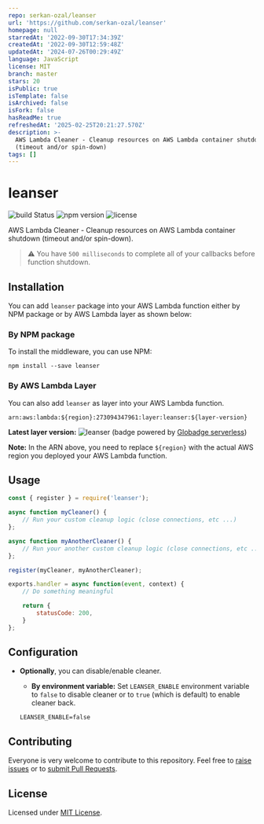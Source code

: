 ```yaml
---
repo: serkan-ozal/leanser
url: 'https://github.com/serkan-ozal/leanser'
homepage: null
starredAt: '2022-09-30T17:34:39Z'
createdAt: '2022-09-30T12:59:48Z'
updatedAt: '2024-07-26T00:29:49Z'
language: JavaScript
license: MIT
branch: master
stars: 20
isPublic: true
isTemplate: false
isArchived: false
isFork: false
hasReadMe: true
refreshedAt: '2025-02-25T20:21:27.570Z'
description: >-
  AWS Lambda Cleaner - Cleanup resources on AWS Lambda container shutdown
  (timeout and/or spin-down)
tags: []
---
```


# leanser

![build Status](https://github.com/serkan-ozal/leanser/actions/workflows/build.yml/badge.svg)
![npm version](https://badge.fury.io/js/leanser.svg)
![license](https://img.shields.io/badge/license-MIT-blue)

AWS Lambda Cleaner - Cleanup resources on AWS Lambda container shutdown (timeout and/or spin-down).

> :warning: You have `500 milliseconds` to complete all of your callbacks before function shutdown.

## Installation

You can add `leanser` package into your AWS Lambda function either by NPM package or by AWS Lambda layer as shown below:

### By NPM package

To install the middleware, you can use NPM:

```
npm install --save leanser
```

### By AWS Lambda Layer

You can also add `leanser` as layer into your AWS Lambda function.

```
arn:aws:lambda:${region}:273094347961:layer:leanser:${layer-version}

```

**Latest layer version:** ![leanser](https://api.globadge.com/v1/badgen/aws/lambda/layer/latest-version/us-east-1/273094347961/leanser) (badge powered by [Globadge serverless](https://www.globadge.com/badges/serverless))

**Note:** In the ARN above, you need to replace `${region}` with the actual AWS region you deployed your AWS Lambda function. 

## Usage

```javascript
const { register } = require('leanser');

async function myCleaner() {
    // Run your custom cleanup logic (close connections, etc ...)  
};

async function myAnotherCleaner() {
    // Run your another custom cleanup logic (close connections, etc ...)  
};

register(myCleaner, myAnotherCleaner);

exports.handler = async function(event, context) {
    // Do something meaningful

    return {
        statusCode: 200,
    }
};
```

## Configuration

* **Optionally**, you can disable/enable cleaner.

    - **By environment variable:**
      Set `LEANSER_ENABLE` environment variable to `false` to disable cleaner or to `true` (which is default) to enable cleaner back.
  ```
  LEANSER_ENABLE=false
  ```  

## Contributing

Everyone is very welcome to contribute to this repository.
Feel free to [raise issues](https://github.com/serkan-ozal/leanser/issues)
or to [submit Pull Requests](https://github.com/serkan-ozal/leanser/pulls).

## License

Licensed under [MIT License](LICENSE).
